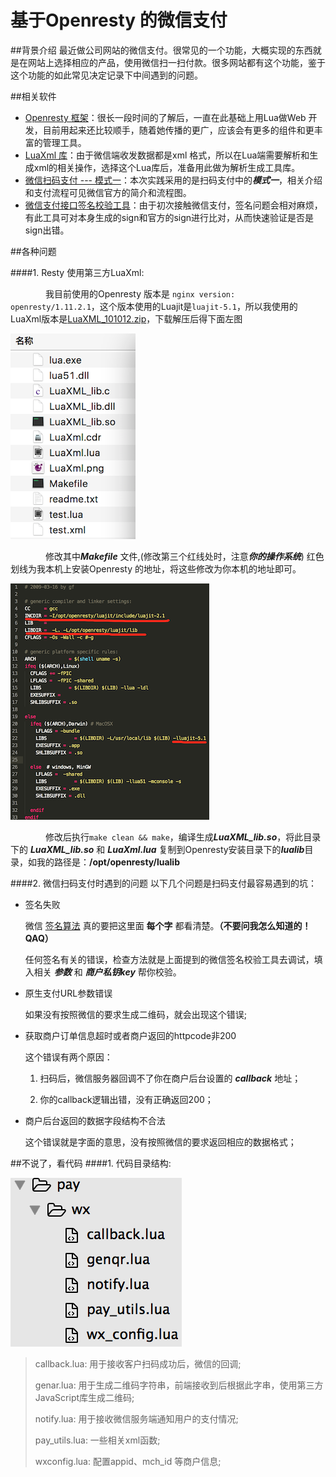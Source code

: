基于Openresty 的微信支付
=======================
##背景介绍
最近做公司网站的微信支付。很常见的一个功能，大概实现的东西就是在网站上选择相应的产品，使用微信扫一扫付款。很多网站都有这个功能，鉴于这个功能的如此常见决定记录下中间遇到的问题。


##相关软件
+ [Openresty 框架](https://moonbingbing.gitbooks.io/openresty-best-practices/content/index.html)：很长一段时间的了解后，一直在此基础上用Lua做Web 开发，目前用起来还比较顺手，随着她传播的更广，应该会有更多的组件和更丰富的管理工具。
+ [LuaXml 库](http://viremo.eludi.net/LuaXML/)：由于微信端收发数据都是xml 格式，所以在Lua端需要解析和生成xml的相关操作，选择这个Lua库后，准备用此做为解析生成工具库。
+ [微信扫码支付 --- 模式一](https://pay.weixin.qq.com/wiki/doc/api/native.php?chapter=6_4)：本次实践采用的是扫码支付中的***模式一***，相关介绍和支付流程可见微信官方的简介和流程图。
+ [微信支付接口签名校验工具](https://pay.weixin.qq.com/wiki/doc/api/jsapi.php?chapter=20_1)：由于初次接触微信支付，签名问题会相对麻烦，有此工具可对本身生成的sign和官方的sign进行比对，从而快速验证是否是sign出错。


##各种问题

####1. Resty 使用第三方LuaXml:

&emsp;&emsp;&emsp;&emsp;我目前使用的Openresty 版本是 `nginx version: openresty/1.11.2.1`，这个版本使用的Luajit是`luajit-5.1`，所以我使用的LuaXml版本是[LuaXML_101012.zip](http://viremo.eludi.net/LuaXML/LuaXML_101012.zip)，下载解压后得下面左图
	
![LuaXml_unzip](./images/Luaxml_unzip.png)
	
&emsp;&emsp;&emsp;&emsp;修改其中***Makefile*** 文件,(修改第三个红线处时，注意***你的操作系统***) 红色划线为我本机上安装Openresty 的地址，将这些修改为你本机的地址即可。
	
![LuaXml_unzip](./images/make.png)
	
&emsp;&emsp;&emsp;&emsp;修改后执行`make clean && make`，编译生成***LuaXML_lib.so***，将此目录下的 ***LuaXML_lib.so*** 和 ***LuaXml.lua*** 复制到Openresty安装目录下的***lualib***目录，如我的路径是：**/opt/openresty/lualib**

####2. 微信扫码支付时遇到的问题
以下几个问题是扫码支付最容易遇到的坑：

* 签名失败

	微信 [签名算法](https://pay.weixin.qq.com/wiki/doc/api/jsapi.php?chapter=4_3) 真的要把这里面 **每个字** 都看清楚。**（不要问我怎么知道的！QAQ）**
	
	任何签名有关的错误，检查方法就是上面提到的微信签名校验工具去调试，填入相关 ***参数*** 和  ***商户私钥key*** 帮你校验。
	
* 原生支付URL参数错误

	如果没有按照微信的要求生成二维码，就会出现这个错误;

* 获取商户订单信息超时或者商户返回的httpcode非200

	这个错误有两个原因：
	
	1. 扫码后，微信服务器回调不了你在商户后台设置的 ***callback*** 地址；
	
	2. 你的callback逻辑出错，没有正确返回200；

* 商户后台返回的数据字段结构不合法

	这个错误就是字面的意思，没有按照微信的要求返回相应的数据格式；
	

##不说了，看代码
####1. 代码目录结构:

![code menu](./images/menu.png)

> callback.lua: 用于接收客户扫码成功后，微信的回调;
> 
> genar.lua: 用于生成二维码字符串，前端接收到后根据此字串，使用第三方JavaScript库生成二维码;
>
> notify.lua: 用于接收微信服务端通知用户的支付情况;
> 
> pay_utils.lua: 一些相关xml函数;
> 
> wxconfig.lua:  配置appid、mch_id 等商户信息;